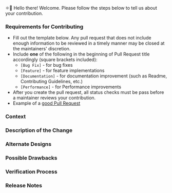 ⚛👋 Hello there! Welcome. Please follow the steps below to tell us about your contribution.

### Requirements for Contributing

* Fill out the template below. Any pull request that does not include enough information to be reviewed in a timely manner may be closed at the maintainers' discretion.
* Include **one** of the following in the beginning of Pull Request title accordingly (square brackets included):
  * `[Bug Fix]` - for bug fixes
  * `[Feature]` - for feature implementations
  * `[Documentation]` - for documentation improvement (such as Readme, Contributing Guidelines, etc.)
  * `[Performance]` - for Performance improvements
* After you create the pull request, all status checks must be pass before a maintainer reviews your contribution.
* Example of a [good Pull Request](https://github.com/GameGodS3/DropPoint/pull/14)

### Context

<!--

Provide context for your PR.

- If you are FIXING A BUG, link the Issue where the bug is mentioned. 
  If there are no such Issues already, create one. Bug fixes without linking the issue may be closed.
- If you have ADDED A FEATURE, make a very short one-line description of it here. Long description is required in next section anyway.
- If it's a DOCUMENTATION IMPROVEMENT, skip this section (and remove it).
- 

-->

### Description of the Change

<!--

We must be able to understand the design of your change from this description. If we can't get a good idea of what the code will be doing from the description here, the pull request may be closed at the maintainers' discretion. Keep in mind that the maintainer reviewing this PR may not be familiar with or have worked with the code here recently, so please walk us through the concepts.

-->

### Alternate Designs

<!-- Optional-->
<!-- Explain what other alternates were considered and why the proposed version was selected -->

### Possible Drawbacks

<!-- Optional-->
<!-- What are the possible side-effects or negative impacts of the code change? -->

### Verification Process

<!--

What process did you follow to verify that the change has not introduced any regressions? Describe the actions you performed (including buttons you clicked, text you typed, commands you ran, etc.), and describe the results you observed.

-->

### Release Notes

<!--

Please describe the changes in a single line that explains this improvement in
terms that a user can understand. This text will be used in DropPoint's release notes.

If this change is not user-facing or notable enough to be included in release notes
you may use the strings "Not applicable" or "N/A" here.

Examples:

- The GitHub package now allows you to add co-authors to commits.
- Fixed an issue where multiple files couldn't be dragged in.
- Increased the performance of responding to keyboard shortcuts.

-->

